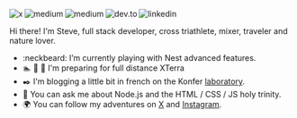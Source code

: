 <p>
  <a href="https://twitter.com/steve_lebleu" target="_blank">
     <img align="left" alt="x" src="https://img.shields.io/badge/X-000000?style=for-the-badge&logo=x&logoColor=white" />
  </a>
  &nbsp;&nbsp;
  <a href="https://medium.com/@steve.lebleu" target="_blank">
     <img align="left" alt="medium" src="https://img.shields.io/badge/Medium-000000?style=for-the-badge&logo=medium&logoColor=white" />
  </a>
  &nbsp;&nbsp;
  <a href="https://slebleu.hashnode.dev/" target="_blank">
     <img align="left" alt="medium" src="https://img.shields.io/badge/Hashnode-2962FF?style=for-the-badge&logo=medium&logoColor=white" />
  </a>
  &nbsp;&nbsp;
  <a href="https://dev.to/steve-lebleu" target="_blank">
     <img align="left" alt="dev.to" src="https://img.shields.io/badge/Dev.to-000000?style=for-the-badge&logo=dev.to&logoColor=white" />
  </a>
  &nbsp;&nbsp;
  <a href="https://www.linkedin.com/in/steve-lebleu-21b1a497/" target="_blank">
     <img align="left" alt="linkedin" src="https://img.shields.io/badge/LinkedIn-0077B5?style=for-the-badge&logo=linkedin&logoColor=white" />
  </a>
  <!--
  &nbsp;&nbsp;
  <a href="https://www.mixcloud.com/Mo_Ogly/" target="_blank">
     <img align="left" alt="strava" src="https://img.shields.io/badge/Mixcloud-4800E6?style=for-the-badge&logo=mixcloud&logoColor=white" />
  </a>
  &nbsp;&nbsp;
  <a href="https://www.strava.com/athletes/91696171" target="_blank">
     <img align="left" alt="strava" src="https://img.shields.io/badge/Strava-ff4a00?style=for-the-badge&logo=strava&logoColor=white" />
  </a>
  -->
<p/>

<p>
 Hi there! I'm Steve, full stack developer, cross triathlete, mixer, traveler and nature lover. 
</p>

- :neckbeard: I’m currently playing with Nest advanced features.
- :swimmer: :bicyclist: :runner: I'm preparing for full distance XTerra
- :black_nib: I'm blogging a little bit in french on the Konfer <a href="https://lab.konfer.be" target="_blank">laboratory</a>.
- :speech_balloon: You can ask me about Node.js and the HTML / CSS / JS holy trinity.
- :earth_africa: You can follow my adventures on <a href="https://www.twitter.com/steve-lebleu" target="_blank">X</a> and <a href="https://www.instagram.com/lebleusteve/" target="_blank">Instagram</a>.
